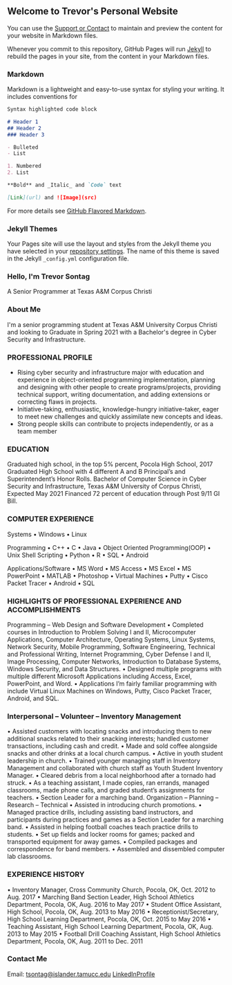 ## Welcome to Trevor's Personal Website

You can use the [Support or Contact](https://www.linkedin.com/in/trevor-sontag-1b06571b7/) to maintain and preview the content for your website in Markdown files.

Whenever you commit to this repository, GitHub Pages will run [Jekyll](https://jekyllrb.com/) to rebuild the pages in your site, from the content in your Markdown files.

### Markdown

Markdown is a lightweight and easy-to-use syntax for styling your writing. It includes conventions for

```markdown
Syntax highlighted code block

# Header 1
## Header 2
### Header 3

- Bulleted
- List

1. Numbered
2. List

**Bold** and _Italic_ and `Code` text

[Link](url) and ![Image](src)
```

For more details see [GitHub Flavored Markdown](https://guides.github.com/features/mastering-markdown/).

### Jekyll Themes

Your Pages site will use the layout and styles from the Jekyll theme you have selected in your [repository settings](https://github.com/tsontag5/Personal-Website/settings). The name of this theme is saved in the Jekyll `_config.yml` configuration file.

### Hello, I'm Trevor Sontag
A Senior Programmer at Texas A&M Corpus Christi

### About Me

I'm a senior programming student at Texas A&M University Corpus Christi and looking to Graduate in Spring 2021 with a Bachelor's degree in Cyber Security and Infrastructure.

### PROFESSIONAL PROFILE

- Rising cyber security and infrastructure major with education and experience in object-oriented programming implementation, planning and designing with other people to create programs/projects, providing technical support, writing documentation, and adding extensions or correcting flaws in projects.
- Initiative-taking, enthusiastic, knowledge-hungry initiative-taker, eager to meet new challenges and quickly assimilate new concepts and ideas.
- Strong people skills can contribute to projects independently, or as a team member

### EDUCATION

Graduated high school, in the top 5% percent, Pocola High School, 2017
Graduated High School with 4 different A and B Principal’s and Superintendent’s Honor Rolls.
Bachelor of Computer Science in Cyber Security and Infrastructure, Texas A&M University of Corpus Christi, Expected May 2021
Financed 72 percent of education through Post 9/11 GI Bill.

### COMPUTER EXPERIENCE

Systems
• Windows
• Linux

Programming
• C++
• C
• Java
• Object Oriented Programming(OOP)
• Unix Shell Scripting
• Python
• R
• SQL
• Android

Applications/Software
• MS Word
• MS Access
• MS Excel
• MS PowerPoint
• MATLAB
• Photoshop
• Virtual Machines
• Putty
• Cisco Packet Tracer
• Android
• SQL

### HIGHLIGHTS OF PROFESSIONAL EXPERIENCE AND ACCOMPLISHMENTS

Programming – Web Design and Software Development
• Completed courses in Introduction to Problem Solving I and II, Microcomputer Applications, Computer Architecture, Operating Systems, Linux Systems, Network Security, Mobile Programming, Software Engineering, Technical and Professional Writing, Internet Programming, Cyber Defense I and II, Image Processing, Computer Networks, Introduction to Database Systems, Windows Security, and Data Structures.
• Designed multiple programs with multiple different Microsoft Applications including Access, Excel, PowerPoint, and Word.
• Applications I’m fairly familiar programming with include Virtual Linux Machines on Windows, Putty, Cisco Packet Tracer, Android, and SQL.

### Interpersonal – Volunteer – Inventory Management
• Assisted customers with locating snacks and introducing them to new additional snacks related to their snacking interests; handled customer transactions, including cash and credit.
• Made and sold coffee alongside snacks and other drinks at a local church campus.
• Active in youth student leadership in church.
• Trained younger managing staff in Inventory Management and collaborated with church staff as Youth Student Inventory Manager.
• Cleared debris from a local neighborhood after a tornado had struck.
• As a teaching assistant, I made copies, ran errands, managed classrooms, made phone calls, and graded student’s assignments for teachers.
• Section Leader for a marching band.
Organization – Planning – Research – Technical
• Assisted in introducing church promotions.
• Managed practice drills, including assisting band instructors, and participants during practices and games as a Section Leader for a marching band.
• Assisted in helping football coaches teach practice drills to students.
• Set up fields and locker rooms for games; packed and transported equipment for away games.
• Compiled packages and correspondence for band members.
• Assembled and dissembled computer lab classrooms.

### EXPERIENCE HISTORY
• Inventory Manager, Cross Community Church, Pocola, OK, Oct. 2012 to Aug. 2017
• Marching Band Section Leader, High School Athletics Department, Pocola, OK, Aug. 2016 to May 2017
• Student Office Assistant, High School, Pocola, OK, Aug. 2013 to May 2016
• Receptionist/Secretary, High School Learning Department, Pocola, OK, Oct. 2015 to May 2016
• Teaching Assistant, High School Learning Department, Pocola, OK, Aug. 2013 to May 2015
• Football Drill Coaching Assistant, High School Athletics Department, Pocola, OK, Aug. 2011 to Dec. 2011

### Contact Me

Email: tsontag@islander.tamucc.edu
[LinkedInProfile](https://www.linkedin.com/in/trevor-sontag-1b06571b7/)
